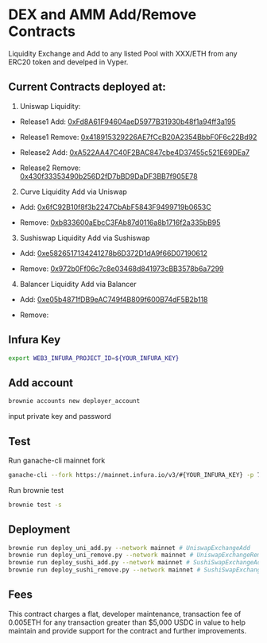 # DEX and AMM Add/Remove Contracts
Liquidity Exchange and Add to any listed Pool with XXX/ETH from any ERC20 token and develped in Vyper.

## Current Contracts deployed at:
1. Uniswap Liquidity:
  * Release1 Add: [0xFd8A61F94604aeD5977B31930b48f1a94ff3a195](https://etherscan.io/address/0xFd8A61F94604aeD5977B31930b48f1a94ff3a195)

  * Release1 Remove: [0x418915329226AE7fCcB20A2354BbbF0F6c22Bd92](https://etherscan.io/address/0x418915329226AE7fCcB20A2354BbbF0F6c22Bd92)

  * Release2 Add: [0xA522AA47C40F2BAC847cbe4D37455c521E69DEa7](https://etherscan.io/address/0xA522AA47C40F2BAC847cbe4D37455c521E69DEa7)

  * Release2 Remove: [0x430f33353490b256D2fD7bBD9DaDF3BB7f905E78](https://etherscan.io/address/0x430f33353490b256D2fD7bBD9DaDF3BB7f905E78)


2. Curve Liquidity Add via Uniswap
  * Add: [0x6fC92B10f8f3b2247CbAbF5843F9499719b0653C](https://etherscan.io/address/0x6fC92B10f8f3b2247CbAbF5843F9499719b0653C)

  * Remove: [0xb833600aEbcC3FAb87d0116a8b1716f2a335bB95](https://etherscan.io/address/0xb833600aEbcC3FAb87d0116a8b1716f2a335bB95)


3. Sushiswap Liquidity Add via Sushiswap
  * Add: [0xe5826517134241278b6D372D1dA9f66D07190612](https://etherscan.io/address/0xe5826517134241278b6D372D1dA9f66D07190612)

  * Remove: [0x972b0Ff06c7c8e03468d841973cBB3578b6a7299](https://etherscan.io/address/0x972b0Ff06c7c8e03468d841973cBB3578b6a7299)


4. Balancer Liquidity Add via Balancer
  * Add: [0xe05b4871fDB9eAC749f4B809f600B74dF5B2b118](https://etherscan.io/address/0xe05b4871fDB9eAC749f4B809f600B74dF5B2b118)

  * Remove: [](https://etherscan.io/address/)


## Infura Key
```bash
export WEB3_INFURA_PROJECT_ID=${YOUR_INFURA_KEY}
```

## Add account
```bash
brownie accounts new deployer_account
```

input private key and password


## Test
Run ganache-cli mainnet fork

```bash
ganache-cli --fork https://mainnet.infura.io/v3/#{YOUR_INFURA_KEY} -p 7545 -e 10000
```

Run brownie test

```bash
brownie test -s
```

## Deployment
```bash
brownie run deploy_uni_add.py --network mainnet # UniswapExchangeAdd
brownie run deploy_uni_remove.py --network mainnet # UniswapExchangeRemove
brownie run deploy_sushi_add.py --network mainnet # SushiSwapExchangeAdd
brownie run deploy_sushi_remove.py --network mainnet # SushiSwapExchangeRemove
```

## Fees
This contract charges a flat, developer maintenance, transaction fee of 0.005ETH for any transaction greater than $5,000 USDC in value to help maintain and provide support for the contract and further improvements.